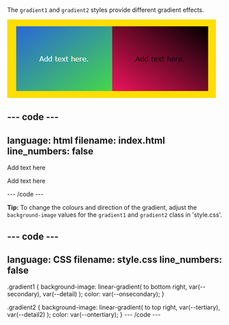 The `gradient1` and `gradient2` styles provide different gradient effects.

![A screenshot showing the two gradient styles. The first shows colours fading from top left to bottom right and the second shows colours fading from bottom left to top right.](images/gradient.PNG)

--- code ---
---
language: html
filename: index.html
line_numbers: false
---

<div class="gradient1">
    <p>Add text here</p>
</div>
<div class="gradient2">
    <p>Add text here</p>
</div>
--- /code ---

**Tip:** To change the colours and direction of the gradient, adjust the `background-image` values for the `gradient1` and `gradient2` class in 'style.css'.

--- code ---
---
language: CSS
filename: style.css
line_numbers: false
---

.gradient1 {
  background-image: linear-gradient(
    to bottom right,
    var(--secondary),
    var(--detail)
  );
  color: var(--onsecondary);
}

.gradient2 {
  background-image: linear-gradient(
    to top right,
    var(--tertiary),
    var(--detail2)
  );
  color: var(--ontertiary);
}
--- /code ---